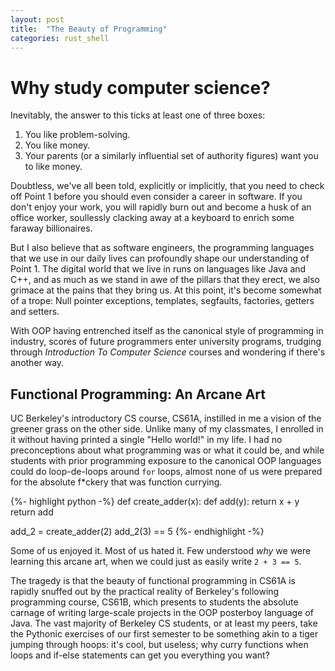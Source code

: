 ```yaml
---
layout: post
title:  "The Beauty of Programming"
categories: rust_shell
---
```


# Why study computer science?

Inevitably, the answer to this ticks at least one of three boxes:

1. You like problem-solving.
2. You like money.
3. Your parents (or a similarly influential set of authority figures) want you to like money.

Doubtless, we've all been told, explicitly or implicitly,
that you need to check off Point 1 before you should
even consider a career in software. 
If you don't enjoy your work, you will rapidly burn out
and become a husk of an office worker, soullessly
clacking away at a keyboard to enrich some faraway
billionaires.

But I also believe that
as software engineers, the programming languages that 
we use in our daily lives can profoundly shape our
understanding of Point 1. The digital world that
we live in runs on languages like Java and C++,
and as much as we stand in awe of the pillars
that they erect, we also grimace at the pains
that they bring us. At this point, it's become
somewhat of a trope: Null pointer exceptions,
templates, segfaults, factories, getters and setters.

With OOP having entrenched itself as the canonical
style of programming in industry, scores of future
programmers enter university programs, trudging
through *Introduction To Computer Science* courses
and wondering if there's another way.

## Functional Programming: An Arcane Art

UC Berkeley's introductory CS course, CS61A,
instilled in me a vision of the greener grass
on the other side. Unlike many of my classmates,
I enrolled in it without having printed a single
"Hello world!" in my life. I had no preconceptions
about what programming was or what it could be,
and while students with prior programming
exposure to the canonical OOP languages could do 
loop-de-loops around `for` loops,
almost none of us were prepared for the absolute
f*ckery that was function currying.

{%- highlight python -%}
def create_adder(x):
    def add(y):
        return x + y
    return add 

add_2 = create_adder(2)
add_2(3) == 5
{%- endhighlight -%}

Some of us enjoyed it. Most of us hated it. Few
understood *why* we were learning this arcane
art, when we could just as easily write `2 + 3 == 5`.

The tragedy is that the beauty of functional programming
in CS61A is rapidly snuffed out by the practical reality
of Berkeley's following programming course, CS61B, which
presents to students the absolute carnage of writing
large-scale projects in the OOP posterboy language of
Java. The vast majority of Berkeley CS students,
or at least my peers, take the Pythonic exercises
of our first semester to be something akin
to a tiger jumping through hoops: it's cool, but
useless; why curry functions when loops and if-else
statements can get you everything you want?